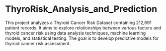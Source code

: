 # ThyroRisk_Analysis_and_Prediction
This project analyzes a Thyroid Cancer Risk Dataset containing 212,691 patient records. It aims to explore relationships between various factors and thyroid cancer risk using data analysis techniques, machine learning models, and statistical testing. The goal is to develop predictive models for thyroid cancer risk assessment.
